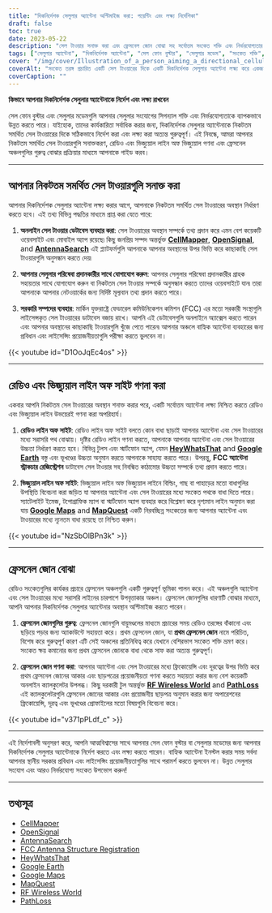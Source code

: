 ```yaml
---
title: "দিকনির্দেশক সেলুলার অ্যান্টেনা অপ্টিমাইজ করা: পয়েন্টিং এবং লক্ষ্য নির্দেশিকা"
draft: false
toc: true
date: 2023-05-22
description: "সেল টাওয়ার সনাক্ত করা এবং ফ্রেসনেল জোন বোঝা সহ সর্বোত্তম সংকেত শক্তি এবং নির্ভরযোগ্যতার জন্য আপনার দিকনির্দেশক সেলুলার অ্যান্টেনাকে কীভাবে নির্দেশ এবং লক্ষ্য করতে হয় তা শিখুন।"
tags: ["সেলুলার অ্যান্টেনা", "দিকনির্দেশক অ্যান্টেনা", "সেল ফোন বুস্টার", "সেলুলার মডেম", "সংকেত শক্তি", "সেল টাওয়ার", "রেডিও লাইন অফ সাইট", "দৃষ্টির চাক্ষুষ লাইন", "ফ্রেসনেল জোন", "অ্যান্টেনা লক্ষ্য", "সংকেত অপ্টিমাইজ করুন", "সেলুলার সংযোগ", "সংকেত শক্তি উন্নত", "সেল সংকেত বুস্ট", "সেলুলার সংকেত বুস্টার", "সেল টাওয়ার অবস্থান", "অ্যান্টেনা ইনস্টলেশন", "সংকেত প্রচার", "তারবিহীন যোগাযোগ", "উন্নত নেটওয়ার্ক কভারেজ", "নির্দেশক নির্দেশিকা", "লক্ষ্য কৌশল", "সেলুলার অ্যান্টেনা অপ্টিমাইজেশান", "সংকেত নির্ভরযোগ্যতা", "নেটওয়ার্ক কর্মক্ষমতা", "সেলুলার সংকেত বৃদ্ধি", "অ্যান্টেনা প্রান্তিককরণ", "সংকেত অপ্টিমাইজেশান টিপস", "সেলুলার অ্যান্টেনা বসানো", "সংকেত বুস্টিং কৌশল", "অ্যান্টেনা নির্দেশক নির্দেশাবলী"]
cover: "/img/cover/Illustration_of_a_person_aiming_a_directional_cellular_antenna.png"
coverAlt: "সংকেত তরঙ্গ প্রচারিত একটি সেল টাওয়ারের দিকে একটি দিকনির্দেশক সেলুলার অ্যান্টেনা লক্ষ্য করে একজন ব্যক্তির চিত্রণ৷"
coverCaption: ""
---
```


**কিভাবে আপনার দিকনির্দেশক সেলুলার অ্যান্টেনাকে নির্দেশ এবং লক্ষ্য রাখবেন**

সেল ফোন বুস্টার এবং সেলুলার মডেমগুলি আপনার সেলুলার সংযোগের সিগন্যাল শক্তি এবং নির্ভরযোগ্যতাকে ব্যাপকভাবে উন্নত করতে পারে। যাইহোক, তাদের কার্যকারিতা সর্বাধিক করার জন্য, দিকনির্দেশক সেলুলার অ্যান্টেনাকে নিকটতম সমর্থিত সেল টাওয়ারের দিকে সঠিকভাবে নির্দেশ করা এবং লক্ষ্য করা অত্যন্ত গুরুত্বপূর্ণ। এই নিবন্ধে, আমরা আপনার নিকটতম সমর্থিত সেল টাওয়ারগুলি সনাক্তকরণ, রেডিও এবং ভিজ্যুয়াল লাইন অফ ভিজ্যুয়াল গণনা এবং ফ্রেসনেল অঞ্চলগুলির গুরুত্ব বোঝার প্রক্রিয়ার মাধ্যমে আপনাকে গাইড করব।

______

## আপনার নিকটতম সমর্থিত সেল টাওয়ারগুলি সনাক্ত করা

আপনার দিকনির্দেশক সেলুলার অ্যান্টেনা লক্ষ্য করার আগে, আপনাকে নিকটতম সমর্থিত সেল টাওয়ারের অবস্থান নির্ধারণ করতে হবে। এই তথ্য বিভিন্ন পদ্ধতির মাধ্যমে প্রাপ্ত করা যেতে পারে:

1. **অনলাইন সেল টাওয়ার ডেটাবেস ব্যবহার করা**: সেল টাওয়ারের অবস্থান সম্পর্কে তথ্য প্রদান করে এমন বেশ কয়েকটি ওয়েবসাইট এবং মোবাইল অ্যাপ রয়েছে৷ কিছু জনপ্রিয় সম্পদ অন্তর্ভুক্ত [**CellMapper**](https://www.cellmapper.net/map), [**OpenSignal**](https://www.opensignal.com/), and [**AntennaSearch**](https://www.antennasearch.com/) এই প্ল্যাটফর্মগুলি আপনাকে আপনার অবস্থানের উপর ভিত্তি করে কাছাকাছি সেল টাওয়ারগুলি অনুসন্ধান করতে দেয়৷

2. **আপনার সেলুলার পরিষেবা প্রদানকারীর সাথে যোগাযোগ করুন**: আপনার সেলুলার পরিষেবা প্রদানকারীর গ্রাহক সহায়তার সাথে যোগাযোগ করুন বা নিকটতম সেল টাওয়ার সম্পর্কে অনুসন্ধান করতে তাদের ওয়েবসাইটে যান৷ তারা আপনাকে আপনার নেটওয়ার্কের জন্য নির্দিষ্ট মূল্যবান তথ্য প্রদান করতে পারে।

3. **সরকারি সম্পদের ব্যবহার**: মার্কিন যুক্তরাষ্ট্রে ফেডারেল কমিউনিকেশন কমিশন (FCC) এর মতো সরকারী সংস্থাগুলি লাইসেন্সকৃত সেল টাওয়ারের ডাটাবেস বজায় রাখে। আপনি এই ডেটাবেসগুলি অনলাইনে অ্যাক্সেস করতে পারেন এবং আপনার অবস্থানের কাছাকাছি টাওয়ারগুলি খুঁজে পেতে পারেন৷ আপনার অঞ্চলে বাহ্যিক অ্যান্টেনা ব্যবহারের জন্য প্রবিধান এবং লাইসেন্সিং প্রয়োজনীয়তাগুলি পরীক্ষা করতে ভুলবেন না।

{{< youtube id="D1OoJqEc4os" >}}

______

## রেডিও এবং ভিজ্যুয়াল লাইন অফ সাইট গণনা করা

একবার আপনি নিকটতম সেল টাওয়ারের অবস্থান শনাক্ত করার পরে, একটি সর্বোত্তম অ্যান্টেনা লক্ষ্য নিশ্চিত করতে রেডিও এবং ভিজ্যুয়াল লাইন উভয়েরই গণনা করা অপরিহার্য।

1. **রেডিও লাইন অফ সাইট**: রেডিও লাইন অফ সাইট বলতে কোন বাধা ছাড়াই আপনার অ্যান্টেনা এবং সেল টাওয়ারের মধ্যে সরাসরি পথ বোঝায়। দৃষ্টির রেডিও লাইন গণনা করতে, আপনাকে আপনার অ্যান্টেনা এবং সেল টাওয়ারের উচ্চতা নির্ধারণ করতে হবে। বিভিন্ন টুলস এবং স্মার্টফোন অ্যাপ, যেমন [**HeyWhatsThat**](https://www.heywhatsthat.com/) and [**Google Earth**](https://earth.google.com/web/) বস্তু এবং ভূখণ্ডের উচ্চতা অনুমান করতে আপনাকে সাহায্য করতে পারে। উপরন্তু, **FCC অ্যান্টেনা স্ট্রাকচার রেজিস্ট্রেশন** ডাটাবেস সেল টাওয়ার সহ নিবন্ধিত কাঠামোর উচ্চতা সম্পর্কে তথ্য প্রদান করতে পারে।

2. **ভিজ্যুয়াল লাইন অফ সাইট**: ভিজ্যুয়াল লাইন অফ ভিজ্যুয়াল লাইনে বিল্ডিং, গাছ বা পাহাড়ের মতো বাধাগুলির উপস্থিতি বিবেচনা করা জড়িত যা আপনার অ্যান্টেনা এবং সেল টাওয়ারের মধ্যে সংকেত পথকে বাধা দিতে পারে। স্যাটেলাইট ইমেজ, টপোগ্রাফিক ম্যাপ বা স্মার্টফোন অ্যাপ ব্যবহার করে বিশ্লেষণ করে দৃশ্যমান লাইন অনুমান করা যায় [**Google Maps**](https://www.google.com/maps) and [**MapQuest**](https://www.mapquest.com/) একটি নিরবচ্ছিন্ন সংকেতের জন্য আপনার অ্যান্টেনা এবং টাওয়ারের মধ্যে ন্যূনতম বাধা রয়েছে তা নিশ্চিত করুন।

{{< youtube id="NzSbOlBPn3k" >}}

______

## ফ্রেসনেল জোন বোঝা

রেডিও সংকেতগুলির কার্যকর প্রচারে ফ্রেসনেল অঞ্চলগুলি একটি গুরুত্বপূর্ণ ভূমিকা পালন করে। এই অঞ্চলগুলি অ্যান্টেনা এবং সেল টাওয়ারের মধ্যে সরাসরি লাইনের চারপাশে উপবৃত্তাকার অঞ্চল। ফ্রেসনেল জোনগুলির ধারণাটি বোঝার মাধ্যমে, আপনি আপনার দিকনির্দেশক সেলুলার অ্যান্টেনার অবস্থান অপ্টিমাইজ করতে পারেন।

1. **ফ্রেসনেল জোনগুলির গুরুত্ব**: ফ্রেসনেল জোনগুলি বায়ুমণ্ডলের মাধ্যমে প্রচারের সময় রেডিও তরঙ্গের বাঁকানো এবং ছড়িয়ে পড়ার জন্য অ্যাকাউন্টে সহায়তা করে। প্রথম ফ্রেসনেল জোন, যা **প্রথম ফ্রেসনেল জোন** নামে পরিচিত, বিশেষ করে গুরুত্বপূর্ণ কারণ এটি সেই অঞ্চলের প্রতিনিধিত্ব করে যেখানে বেশিরভাগ সংকেত শক্তি ভ্রমণ করে। সংকেত ক্ষয় কমানোর জন্য প্রথম ফ্রেসনেল জোনকে বাধা থেকে সাফ করা অত্যন্ত গুরুত্বপূর্ণ।

2. **ফ্রেসনেল জোন গণনা করা**: আপনার অ্যান্টেনা এবং সেল টাওয়ারের মধ্যে ফ্রিকোয়েন্সি এবং দূরত্বের উপর ভিত্তি করে প্রথম ফ্রেসনেল জোনের আকার এবং ছাড়পত্রের প্রয়োজনীয়তা গণনা করতে সহায়তা করার জন্য বেশ কয়েকটি অনলাইন ক্যালকুলেটর উপলব্ধ। কিছু দরকারী টুল অন্তর্ভুক্ত [**RF Wireless World**](https://www.rfwireless-world.com/) and [**PathLoss**](https://www.pathloss.com/) এই ক্যালকুলেটরগুলি ফ্রেসনেল জোনের আকার এবং প্রয়োজনীয় ছাড়পত্র অনুমান করার জন্য অপারেশনের ফ্রিকোয়েন্সি, দূরত্ব এবং ভূখণ্ডের প্রোফাইলের মতো বিষয়গুলি বিবেচনা করে।

{{< youtube id="v371pPLdf_c" >}}

______

এই নির্দেশাবলী অনুসরণ করে, আপনি আত্মবিশ্বাসের সাথে আপনার সেল ফোন বুস্টার বা সেলুলার মডেমের জন্য আপনার দিকনির্দেশক সেলুলার অ্যান্টেনাকে নির্দেশ করতে এবং লক্ষ্য করতে পারেন। বাহ্যিক অ্যান্টেনা ইনস্টল করার সময় সর্বদা আপনার স্থানীয় সরকার প্রবিধান এবং লাইসেন্সিং প্রয়োজনীয়তাগুলির সাথে পরামর্শ করতে ভুলবেন না। উন্নত সেলুলার সংযোগ এবং আরও নির্ভরযোগ্য সংকেত উপভোগ করুন!

______

## তথ্যসূত্র

- [CellMapper](https://www.cellmapper.net/)
- [OpenSignal](https://www.opensignal.com/)
- [AntennaSearch](https://www.antennasearch.com/)
- [FCC Antenna Structure Registration](https://www.fcc.gov/antenna-structure-registration-asr-database)
- [HeyWhatsThat](https://www.heywhatsthat.com/)
- [Google Earth](https://www.google.com/earth/)
- [Google Maps](https://www.google.com/maps)
- [MapQuest](https://www.mapquest.com/)
- [RF Wireless World](https://www.rfwireless-world.com/)
- [PathLoss](https://www.pathloss.com/)